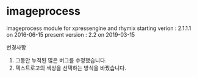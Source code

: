 # imageprocess
imageprocess module for xpressengine and rhymix
starting verion : 2.1.1.1 on 2016-06-15
present version : 2.2 on 2019-03-15

변경사항
1. 그동안 누적된 많은 버그를 수정했습니다.
2. 텍스트로고의 색상을 선택하는 방식을 바꿨습니다.
